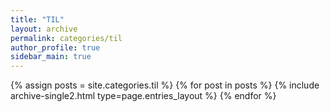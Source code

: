 ```yaml
---
title: "TIL"
layout: archive
permalink: categories/til
author_profile: true
sidebar_main: true
---
```


{% assign posts = site.categories.til %}
{% for post in posts %} {% include archive-single2.html type=page.entries_layout %} {% endfor %}
